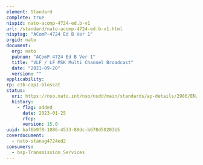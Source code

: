 ```yaml
---
element: Standard
complete: true
nispid: nato-acomp-4724-ed.b-v1
url: /standard/nato-acomp-4724-ed.b-v1.html
nisptag: "AComP-4724 Ed B Ver 1"
orgid: nato
document:
  org: nato
  pubnum: "AComP-4724 Ed B Ver 1"
  title: "VLF / LF MSK Multi Channel Broadcast"
  date: "2021-09-20"
  version: ""
applicability:
rp: c3b-cap1-bloscat
status:
  uri: https://nso.nato.int/nso/nsdd/main/standards/ap-details/2986/EN/
  history: 
    - flag: added
      date: 2023-01-25
      rfcp: 
      version: 15.0
uuid: baf6b9f8-1086-4533-80dc-b678d50203b5
coverdocument:
  - nato-stanag4724ed2
consumers:
  - bsp-Transmission_Services
---
```


